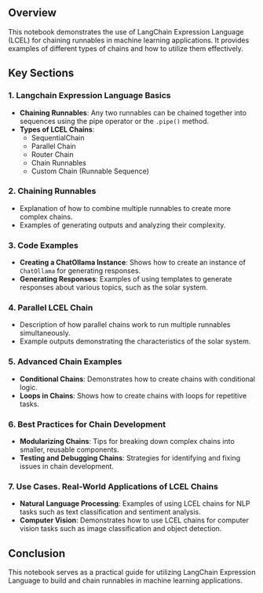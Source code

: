 ## Overview
This notebook demonstrates the use of LangChain Expression Language (LCEL) for chaining runnables in machine learning applications. It provides examples of different types of chains and how to utilize them effectively.

## Key Sections

### 1. Langchain Expression Language Basics
- **Chaining Runnables**: Any two runnables can be chained together into sequences using the pipe operator or the `.pipe()` method.
- **Types of LCEL Chains**:
  - SequentialChain
  - Parallel Chain
  - Router Chain
  - Chain Runnables
  - Custom Chain (Runnable Sequence)

### 2. Chaining Runnables
- Explanation of how to combine multiple runnables to create more complex chains.
- Examples of generating outputs and analyzing their complexity.

### 3. Code Examples
- **Creating a ChatOllama Instance**: Shows how to create an instance of `ChatOllama` for generating responses.
- **Generating Responses**: Examples of using templates to generate responses about various topics, such as the solar system.

### 4. Parallel LCEL Chain
- Description of how parallel chains work to run multiple runnables simultaneously.
- Example outputs demonstrating the characteristics of the solar system.

### 5. Advanced Chain Examples
- **Conditional Chains**: Demonstrates how to create chains with conditional logic.
- **Loops in Chains**: Shows how to create chains with loops for repetitive tasks.

### 6. Best Practices for Chain Development
- **Modularizing Chains**: Tips for breaking down complex chains into smaller, reusable components.
- **Testing and Debugging Chains**: Strategies for identifying and fixing issues in chain development.

### 7. Use Cases. Real-World Applications of LCEL Chains
- **Natural Language Processing**: Examples of using LCEL chains for NLP tasks such as text classification and sentiment analysis.
- **Computer Vision**: Demonstrates how to use LCEL chains for computer vision tasks such as image classification and object detection.

## Conclusion
This notebook serves as a practical guide for utilizing LangChain Expression Language to build and chain runnables in machine learning applications.
